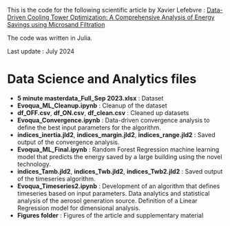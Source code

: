 This is the code for the following scientific article by Xavier Lefebvre : [Data-Driven Cooling Tower Optimization: A Comprehensive Analysis of Energy Savings using Microsand Filtration](https://arxiv.org/abs/2405.05346)  

The code was written in Julia.

Last update : July 2024

# Data Science and Analytics files
- **5 minute masterdata_Full_Sep 2023.xlsx** : Dataset
- **Evoqua_ML_Cleanup.ipynb** : Cleanup of the dataset
- **df_OFF.csv**, **df_ON.csv**, **df_clean.csv** : Cleaned up datasets
- **Evoqua_Convergence.ipynb** : Data-driven convergence analysis to define the best input parameters for the algorithm.
- **indices_inertia.jld2**, **indices_margin.jld2**, **indices_range.jld2** : Saved output of the convergence analysis.
- **Evoqua_ML_Final.ipynb** : Random Forest Regression machine learning model that predicts the energy saved by a large building using the novel technology.
- **indices_Tamb.jld2**, **indices_Twb.jld2**, **indices_Twb2.jld2** : Saved output of the timeseries algorithm.
- **Evoqua_Timeseries2.ipynb** : Development of an algorithm that defines timeseries based on input parameters. Data analytics and statistical analysis of the aerosol generation source. Definition of a Linear Regression model for dimensional analysis.
- **Figures folder** : Figures of the article and supplementary material

  
